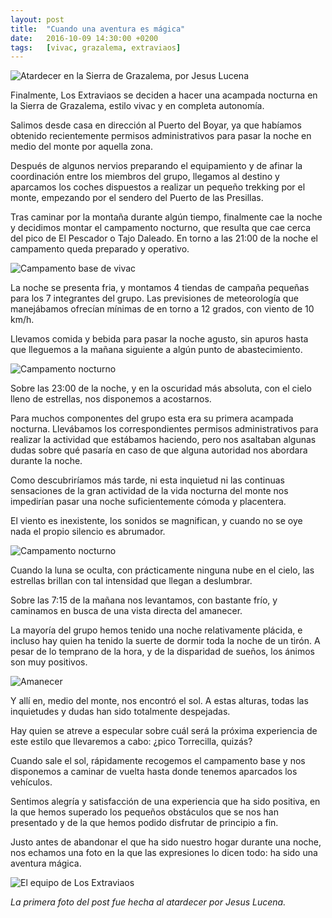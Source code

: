 ```yaml
---
layout: post
title:  "Cuando una aventura es mágica"
date:   2016-10-09 14:30:00 +0200
tags:	[vivac, grazalema, extraviaos]
---
```


![Atardecer en la Sierra de Grazalema, por Jesus Lucena][pic_atardecer1_lucena]

Finalmente, Los Extraviaos se deciden a hacer una acampada nocturna en la
Sierra de Grazalema, estilo vivac y en completa autonomía.

Salimos desde casa en dirección al Puerto del Boyar, ya que habíamos obtenido
recientemente permisos administrativos para pasar la noche en medio del monte
por aquella zona.

<!--more-->

Después de algunos nervios preparando el equipamiento y de afinar la
coordinación entre los miembros del grupo, llegamos al destino y aparcamos
los coches dispuestos a realizar un pequeño trekking por el monte, empezando
por el sendero del Puerto de las Presillas.

Tras caminar por la montaña durante algún tiempo, finalmente cae la noche y
decidimos montar el campamento nocturno, que resulta que cae cerca del
pico de El Pescador o Tajo Daleado. En torno a las 21:00 de la noche el
campamento queda preparado y operativo.

![Campamento base de vivac][pic_camp1]

La noche se presenta fria, y montamos 4 tiendas de campaña pequeñas para
los 7 integrantes del grupo. Las previsiones de meteorología que
manejábamos ofrecían mínimas de en torno a 12 grados, con viento de 10 km/h.

Llevamos comida y bebida para pasar la noche agusto, sin apuros hasta que
lleguemos a la mañana siguiente a algún punto de abastecimiento.

![Campamento nocturno][pic_nightcamp2]

Sobre las 23:00 de la noche, y en la oscuridad más absoluta, con el cielo
lleno de estrellas, nos disponemos a acostarnos.

Para muchos componentes del grupo esta era su primera acampada nocturna.
Llevábamos los correspondientes permisos administrativos para realizar la
actividad que estábamos haciendo, pero nos asaltaban algunas dudas sobre
qué pasaría en caso de que alguna autoridad nos abordara durante la noche.

Como descubriríamos más tarde, ni esta inquietud ni las continuas sensaciones
de la gran actividad de la vida nocturna del monte nos impedirían pasar
una noche suficientemente cómoda y placentera.

El viento es inexistente, los sonidos se magnifican, y cuando no se oye nada
el propio silencio es abrumador.

![Campamento nocturno][pic_nightcamp1]

Cuando la luna se oculta, con prácticamente ninguna nube en el cielo,
las estrellas brillan con tal intensidad que llegan a deslumbrar.

Sobre las 7:15 de la mañana nos levantamos, con bastante frío, y caminamos
en busca de una vista directa del amanecer.

La mayoría del grupo hemos tenido una noche relativamente plácida, e incluso
hay quien ha tenido la suerte de dormir toda la noche de un tirón.
A pesar de lo temprano de la hora, y de la disparidad de sueños, los ánimos son
muy positivos.

![Amanecer][pic_sunrise1]

Y allí en, medio del monte, nos encontró el sol. A estas alturas, todas las
inquietudes y dudas han sido totalmente despejadas.

Hay quien se atreve a especular sobre cuál será la próxima experiencia de este
estilo que llevaremos a cabo: ¿pico Torrecilla, quizás?

Cuando sale el sol, rápidamente recogemos el campamento base y nos disponemos
a caminar de vuelta hasta donde tenemos aparcados los vehículos.

Sentimos alegría y satisfacción de una experiencia que ha sido positiva,
en la que hemos superado los pequeños obstáculos que se nos han presentado
y de la que hemos podido disfrutar de principio a fin.

Justo antes de abandonar el que ha sido nuestro hogar durante una noche, nos
echamos una foto en la que las expresiones lo dicen todo: ha sido una aventura
mágica.

![El equipo de Los Extraviaos][pic_extraviaos]

_La primera foto del post fue hecha al atardecer por Jesus Lucena._

[pic_atardecer1_lucena]:	{{site.url}}/assets/vivac_grazalema_atardecer1_jesuslucena.jpg
[pic_camp1]:			{{site.url}}/assets/vivac_grazalema_camp1.jpg
[pic_extraviaos]:		{{site.url}}/assets/vivac_grazalema_extraviaos.jpg
[pic_nightcamp1]:		{{site.url}}/assets/vivac_grazalema_nightcamp1.jpg
[pic_nightcamp2]:		{{site.url}}/assets/vivac_grazalema_nightcamp2.jpg
[pic_sunrise1]:			{{site.url}}/assets/vivac_grazalema_sunrise1.jpg
